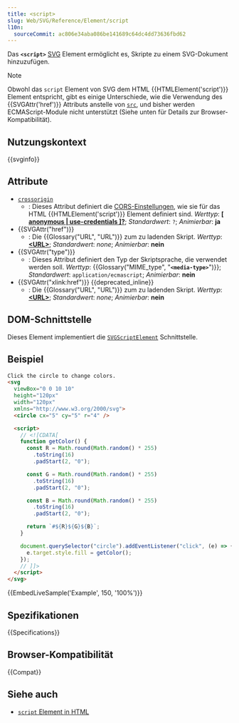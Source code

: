```yaml
---
title: <script>
slug: Web/SVG/Reference/Element/script
l10n:
  sourceCommit: ac806e34aba086be141689c64dc4dd73636fbd62
---
```


Das **`<script>`** [SVG](/de/docs/Web/SVG) Element ermöglicht es, Skripte zu einem SVG-Dokument hinzuzufügen.

> [!NOTE]
> Obwohl das `script` Element von SVG dem HTML {{HTMLElement('script')}} Element entspricht, gibt es einige Unterschiede, wie die Verwendung des {{SVGAttr('href')}} Attributs anstelle von [`src`](/de/docs/Web/HTML/Reference/Elements/script#src), und bisher werden ECMAScript-Module nicht unterstützt (Siehe unten für Details zur Browser-Kompatibilität).

## Nutzungskontext

{{svginfo}}

## Attribute

- [`crossorigin`](/de/docs/Web/HTML/Reference/Elements/script#crossorigin)
  - : Dieses Attribut definiert die [CORS-Einstellungen](/de/docs/Web/HTML/Reference/Attributes/crossorigin), wie sie für das HTML {{HTMLElement('script')}} Element definiert sind.
    _Werttyp_: [**[ anonymous | use-credentials ]?**](/de/docs/Web/CSS/string); _Standardwert_: `?`; _Animierbar_: **ja**
- {{SVGAttr("href")}}
  - : Die {{Glossary("URL", "URL")}} zum zu ladenden Skript.
    _Werttyp_: **[\<URL>](/de/docs/Web/SVG/Guides/Content_type#url)**; _Standardwert_: _none_; _Animierbar_: **nein**
- {{SVGAttr("type")}}
  - : Dieses Attribut definiert den Typ der Skriptsprache, die verwendet werden soll.
    _Werttyp_: {{Glossary("MIME_type", "**`<media-type>`**")}}; _Standardwert_: `application/ecmascript`; _Animierbar_: **nein**
- {{SVGAttr("xlink:href")}} {{deprecated_inline}}
  - : Die {{Glossary("URL", "URL")}} zum zu ladenden Skript.
    _Werttyp_: **[\<URL>](/de/docs/Web/SVG/Guides/Content_type#url)**; _Standardwert_: _none_; _Animierbar_: **nein**

## DOM-Schnittstelle

Dieses Element implementiert die [`SVGScriptElement`](/de/docs/Web/API/SVGScriptElement) Schnittstelle.

## Beispiel

```html
Click the circle to change colors.
<svg
  viewBox="0 0 10 10"
  height="120px"
  width="120px"
  xmlns="http://www.w3.org/2000/svg">
  <circle cx="5" cy="5" r="4" />

  <script>
    // <![CDATA[
    function getColor() {
      const R = Math.round(Math.random() * 255)
        .toString(16)
        .padStart(2, "0");

      const G = Math.round(Math.random() * 255)
        .toString(16)
        .padStart(2, "0");

      const B = Math.round(Math.random() * 255)
        .toString(16)
        .padStart(2, "0");

      return `#${R}${G}${B}`;
    }

    document.querySelector("circle").addEventListener("click", (e) => {
      e.target.style.fill = getColor();
    });
    // ]]>
  </script>
</svg>
```

{{EmbedLiveSample('Example', 150, '100%')}}

## Spezifikationen

{{Specifications}}

## Browser-Kompatibilität

{{Compat}}

## Siehe auch

- [`script` Element in HTML](/de/docs/Web/HTML/Reference/Elements/script)
